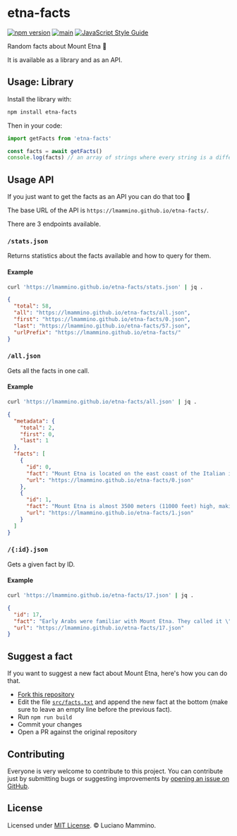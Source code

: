 # etna-facts

[![npm version](https://img.shields.io/npm/v/etna-facts)](https://npm.im/etna-facts)
[![main](https://github.com/lmammino/etna-facts/actions/workflows/main.yaml/badge.svg)](https://github.com/lmammino/etna-facts/actions/workflows/main.yaml)
[![JavaScript Style Guide](https://img.shields.io/badge/code_style-standard-brightgreen.svg)](https://standardjs.com)

Random facts about Mount Etna 🌋

It is available as a library and as an API.


## Usage: Library

Install the library with:

```bash
npm install etna-facts
```

Then in your code:

```javascript
import getFacts from 'etna-facts'

const facts = await getFacts()
console.log(facts) // an array of strings where every string is a different fact about Mount Etna
```


## Usage API

If you just want to get the facts as an API you can do that too 🥹

The base URL of the API is `https://lmammino.github.io/etna-facts/`.

There are 3 endpoints available.

### `/stats.json`

Returns statistics about the facts available and how to query for them.

#### Example

```bash
curl 'https://lmammino.github.io/etna-facts/stats.json' | jq .
```

```json
{
  "total": 58,
  "all": "https://lmammino.github.io/etna-facts/all.json",
  "first": "https://lmammino.github.io/etna-facts/0.json",
  "last": "https://lmammino.github.io/etna-facts/57.json",
  "urlPrefix": "https://lmammino.github.io/etna-facts/"
}
```

### `/all.json`

Gets all the facts in one call.

#### Example

```bash
curl 'https://lmammino.github.io/etna-facts/all.json' | jq .
```

```json
{
  "metadata": {
    "total": 2,
    "first": 0,
    "last": 1
  },
  "facts": [
    {
      "id": 0,
      "fact": "Mount Etna is located on the east coast of the Italian island of Sicily, in the Mediterranean.",
      "url": "https://lmammino.github.io/etna-facts/0.json"
    },
    {
      "id": 1,
      "fact": "Mount Etna is almost 3500 meters (11000 feet) high, making it the highest mountain in Italy south of the Alps.",
      "url": "https://lmammino.github.io/etna-facts/1.json"
    }
  ]
}
```

### `/{:id}.json`

Gets a given fact by ID.

#### Example

```bash
curl 'https://lmammino.github.io/etna-facts/17.json' | jq .
```

```json
{
  "id": 17,
  "fact": "Early Arabs were familiar with Mount Etna. They called it \"Jabal al-Nar\", which translates as \"Mountain of Fire\".",
  "url": "https://lmammino.github.io/etna-facts/17.json"
}
```


## Suggest a fact

If you want to suggest a new fact about Mount Etna, here's how you can do that.

- [Fork this repository](https://github.com/lmammino/etna-facts/fork)
- Edit the file [`src/facts.txt`](/src/facts.txt) and append the new fact at the bottom (make sure to leave an empty line before the previous fact).
- Run `npm run build`
- Commit your changes
- Open a PR against the original repository


## Contributing

Everyone is very welcome to contribute to this project.
You can contribute just by submitting bugs or suggesting improvements by
[opening an issue on GitHub](https://github.com/lmammino/etna-facts/issues).


## License

Licensed under [MIT License](LICENSE). © Luciano Mammino.
